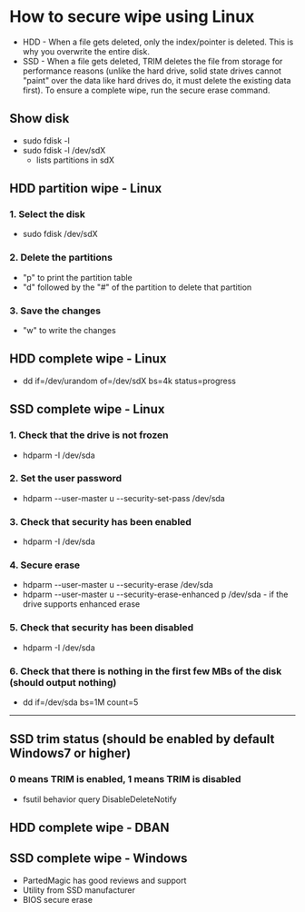 # How to secure wipe using Linux
- HDD - When a file gets deleted, only the index/pointer is deleted. This is why you overwrite the entire disk.
- SSD - When a file gets deleted, TRIM deletes the file from storage for performance reasons (unlike the hard drive, solid state drives cannot "paint" over the data like hard drives do, it must delete the existing data first). To ensure a complete wipe, run the secure erase command.

## Show disk
- sudo fdisk -l
- sudo fdisk -l /dev/sdX
  - lists partitions in sdX

## HDD partition wipe - Linux
### 1. Select the disk
- sudo fdisk /dev/sdX
### 2. Delete the partitions
- "p" to print the partition table
- "d" followed by the "#" of the partition to delete that partition
### 3. Save the changes
- "w" to write the changes

## HDD complete wipe - Linux
- dd if=/dev/urandom of=/dev/sdX bs=4k status=progress

## SSD complete wipe - Linux
### 1. Check that the drive is not frozen
- hdparm -I /dev/sda
### 2. Set the user password
- hdparm --user-master u --security-set-pass <password> /dev/sda
### 3. Check that security has been enabled
- hdparm -I /dev/sda
### 4. Secure erase
- hdparm --user-master u --security-erase <password> /dev/sda
- hdparm --user-master u --security-erase-enhanced p /dev/sda - if the drive supports enhanced erase
### 5. Check that security has been disabled
- hdparm -I /dev/sda
### 6. Check that there is nothing in the first few MBs of the disk (should output nothing)
- dd if=/dev/sda bs=1M count=5

---

## SSD trim status (should be enabled by default Windows7 or higher)
### 0 means TRIM is enabled, 1 means TRIM  is disabled
- fsutil behavior query DisableDeleteNotify

## HDD complete wipe - DBAN

## SSD complete wipe - Windows
- PartedMagic has good reviews and support
- Utility from SSD manufacturer
- BIOS secure erase
